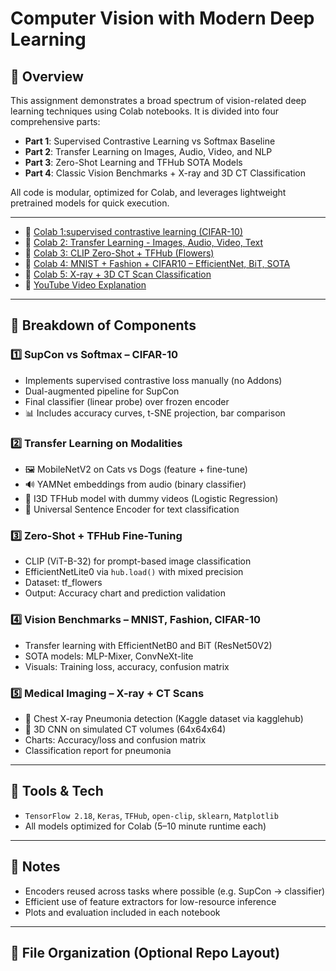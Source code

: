 # Computer Vision with Modern Deep Learning

## 🧩 Overview

This assignment demonstrates a broad spectrum of vision-related deep learning techniques using Colab notebooks. It is divided into four comprehensive parts:

- **Part 1**: Supervised Contrastive Learning vs Softmax Baseline
- **Part 2**: Transfer Learning on Images, Audio, Video, and NLP
- **Part 3**: Zero-Shot Learning and TFHub SOTA Models
- **Part 4**: Classic Vision Benchmarks + X-ray and 3D CT Classification

All code is modular, optimized for Colab, and leverages lightweight pretrained models for quick execution.

---


- 📓 [Colab 1:supervised contrastive learning (CIFAR-10)](https://colab.research.google.com/drive/1fj-kRdn6pWkbOqhMg8eoFgupmZ4EfFIi?usp=sharing)
- 📓 [Colab 2: Transfer Learning - Images, Audio, Video, Text](https://colab.research.google.com/drive/1y4J8I2e2g4ELtOZyXPpmCo4d_DEGMuAY?usp=sharing)
- 📓 [Colab 3: CLIP Zero-Shot + TFHub (Flowers)](https://colab.research.google.com/drive/1AmDiFtrEvnGbrI8E0sttueoeKXuTejpp?usp=sharing)
- 📓 [Colab 4: MNIST + Fashion + CIFAR10 – EfficientNet, BiT, SOTA](https://colab.research.google.com/drive/1or31jYtPtWQtRTp7eTkkoFDImcjPaC5S?usp=sharing)
- 📓 [Colab 5: X-ray + 3D CT Scan Classification](https://colab.research.google.com/drive/1hVZ6YwC-fhpQ_qB7ZLYXnUH4GhFOx9VY?usp=sharing)
- 🎥 [YouTube Video Explanation](https://www.youtube.com/watch?v=your-video-link)

---

## 🧠 Breakdown of Components

### 1️⃣ SupCon vs Softmax – CIFAR-10
- Implements supervised contrastive loss manually (no Addons)
- Dual-augmented pipeline for SupCon
- Final classifier (linear probe) over frozen encoder
- 📊 Includes accuracy curves, t-SNE projection, bar comparison

### 2️⃣ Transfer Learning on Modalities
- 🖼️ MobileNetV2 on Cats vs Dogs (feature + fine-tune)
- 🔊 YAMNet embeddings from audio (binary classifier)
- 🎥 I3D TFHub model with dummy videos (Logistic Regression)
- 📝 Universal Sentence Encoder for text classification

### 3️⃣ Zero-Shot + TFHub Fine-Tuning
- CLIP (ViT-B-32) for prompt-based image classification
- EfficientNetLite0 via `hub.load()` with mixed precision
- Dataset: tf_flowers
- Output: Accuracy chart and prediction validation

### 4️⃣ Vision Benchmarks – MNIST, Fashion, CIFAR-10
- Transfer learning with EfficientNetB0 and BiT (ResNet50V2)
- SOTA models: MLP-Mixer, ConvNeXt-lite
- Visuals: Training loss, accuracy, confusion matrix

### 5️⃣ Medical Imaging – X-ray + CT Scans
- 🩻 Chest X-ray Pneumonia detection (Kaggle dataset via kagglehub)
- 🧠 3D CNN on simulated CT volumes (64x64x64)
- Charts: Accuracy/loss and confusion matrix
- Classification report for pneumonia

---

## 🧪 Tools & Tech

- `TensorFlow 2.18`, `Keras`, `TFHub`, `open-clip`, `sklearn`, `Matplotlib`
- All models optimized for Colab (5–10 minute runtime each)

---

## 📌 Notes

- Encoders reused across tasks where possible (e.g. SupCon → classifier)
- Efficient use of feature extractors for low-resource inference
- Plots and evaluation included in each notebook

---

## 📂 File Organization (Optional Repo Layout)
